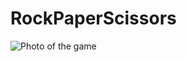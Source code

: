 # RockPaperScissors
![Photo of the game](https://i0.wp.com/www.vampiretools.com/wp-content/uploads/2018/09/psr.jpg?fit=908%2C490&ssl=1)
